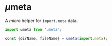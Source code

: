 # <em>µ</em>meta

A _micro_ helper for `import.meta` data.

```js
import umeta from 'umeta';

const {dirName, fileName} = umeta(import.meta);
```
